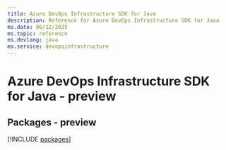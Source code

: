 ```yaml
---
title: Azure DevOps Infrastructure SDK for Java
description: Reference for Azure DevOps Infrastructure SDK for Java
ms.date: 06/12/2025
ms.topic: reference
ms.devlang: java
ms.service: devopsinfrastructure
---
```

# Azure DevOps Infrastructure SDK for Java - preview
## Packages - preview
[!INCLUDE [packages](devops-infrastructure-index.md)]